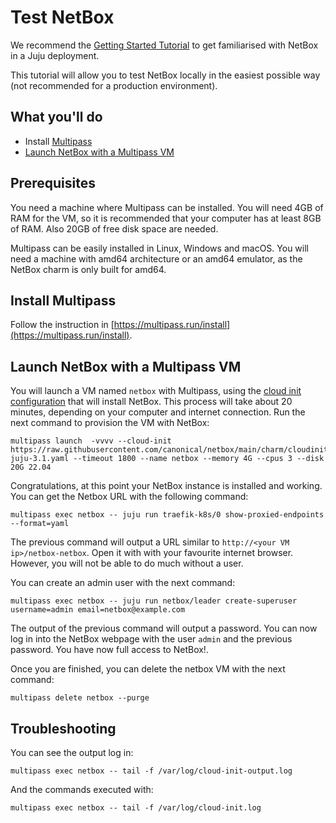 <!-- vale Canonical.007-Headings-sentence-case = NO -->
# Test NetBox
<!-- vale Canonical.007-Headings-sentence-case = YES -->

We recommend the [Getting Started Tutorial](./getting-started.md) to get familiarised with NetBox in a Juju deployment.

This tutorial will allow you to test NetBox locally in the easiest possible way (not recommended for a production environment).

## What you'll do

- Install [Multipass](https://multipass.run)
- [Launch NetBox with a Multipass VM](#launch-netbox-with-a-multipass-vm-5)

## Prerequisites

You need a machine where Multipass can be installed. You will need 4GB of RAM for the VM, so it is recommended that
your computer has at least 8GB of RAM. Also 20GB of free disk space are needed.

Multipass can be easily installed in Linux, Windows and macOS. You will need a machine with amd64 architecture or an amd64 emulator,
as the NetBox charm is only built for amd64.

## Install Multipass

Follow the instruction in [https://multipass.run/install](https://multipass.run/install).

<!-- vale Canonical.007-Headings-sentence-case = NO -->
## Launch NetBox with a Multipass VM
<!-- vale Canonical.007-Headings-sentence-case = YES -->

You will launch a VM named `netbox` with Multipass, using the
[cloud init configuration](https://raw.githubusercontent.com/canonical/netbox/main/charm/cloudinit-juju-3.1.yaml)
that will install NetBox. This process will take about 20 minutes, depending on your computer and internet connection.
Run the next command to provision the VM with NetBox:
```
multipass launch  -vvvv --cloud-init https://raw.githubusercontent.com/canonical/netbox/main/charm/cloudinit-juju-3.1.yaml --timeout 1800 --name netbox --memory 4G --cpus 3 --disk 20G 22.04
```

Congratulations, at this point your NetBox instance is installed and working. You can get the Netbox URL
with the following command:
```
multipass exec netbox -- juju run traefik-k8s/0 show-proxied-endpoints --format=yaml
```

The previous command will output a URL similar to `http://<your VM ip>/netbox-netbox`. Open it with
with your favourite internet browser. However, you will not be able to do much without a user.

You can create an admin user with the next command:
```
multipass exec netbox -- juju run netbox/leader create-superuser username=admin email=netbox@example.com
```

The output of the previous command will output a password. You can now log in into the NetBox
webpage with the user `admin` and the previous password. You have now full access to NetBox!.

Once you are finished, you can delete the netbox VM with the next command:
```
multipass delete netbox --purge
```

## Troubleshooting

You can see the output log in:
```
multipass exec netbox -- tail -f /var/log/cloud-init-output.log
```

And the commands executed with:
```
multipass exec netbox -- tail -f /var/log/cloud-init.log
```